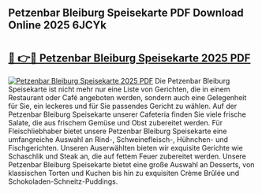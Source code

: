 ## Petzenbar Bleiburg Speisekarte PDF Download Online 2025 6JCYk

# <h2><a href="http://gcafmpc.nevu.top/?p=Petzenbar+Bleiburg+Speisekarte">🔗 👉🔴 Petzenbar Bleiburg Speisekarte 2025 PDF</a></h2>

[![Petzenbar Bleiburg Speisekarte 2025 PDF](https://i.imgur.com/dBaPXMq.png)](http://gcafmpc.nevu.top/?p=Petzenbar+Bleiburg+Speisekarte)
Die Petzenbar Bleiburg Speisekarte ist nicht mehr nur eine Liste von Gerichten, die in einem Restaurant oder Café angeboten werden, sondern auch eine Gelegenheit für Sie, ein leckeres und für Sie passendes Gericht zu wählen. Auf der Petzenbar Bleiburg Speisekarte unserer Cafeteria finden Sie viele frische Salate, die aus frischem Gemüse und Obst zubereitet werden. Für Fleischliebhaber bietet unsere Petzenbar Bleiburg Speisekarte eine umfangreiche Auswahl an Rind-, Schweinefleisch-, Hühnchen- und Fischgerichten. Unseren Auserwählten bieten wir exquisite Gerichte wie Schaschlik und Steak an, die auf fettem Feuer zubereitet werden. Unsere Petzenbar Bleiburg Speisekarte bietet eine große Auswahl an Desserts, von klassischen Torten und Kuchen bis hin zu exquisiten Crème Brûlée und Schokoladen-Schneitz-Puddings.
